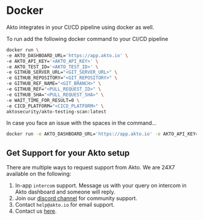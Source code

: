 # Docker

Akto integrates in your CI/CD pipeline using docker as well.

To run add the following docker command to your CI/CD pipeline

```bash
docker run \
-e AKTO_DASHBOARD_URL='https://app.akto.io' \
-e AKTO_API_KEY='<AKTO_API_KEY>' \
-e AKTO_TEST_ID='<AKTO_TEST_ID>' \
-e GITHUB_SERVER_URL="<GIT_SERVER_URL>" \
-e GITHUB_REPOSITORY="<GIT_REPOSITORY>" \
-e GITHUB_REF_NAME="<GIT_BRANCH>" \
-e GITHUB_REF="<PULL_REQUEST_ID>" \
-e GITHUB_SHA="<PULL_REQUEST_SHA>" \
-e WAIT_TIME_FOR_RESULT=0 \
-e CICD_PLATFORM="<CICD_PLATFORM>" \
aktosecurity/akto-testing-scan:latest
```

In case you face an issue with the spaces in the command...
```bash
docker run -e AKTO_DASHBOARD_URL='https://app.akto.io' -e AKTO_API_KEY='<AKTO_API_KEY>' -e AKTO_TEST_ID='<AKTO_TEST_ID>' -e GITHUB_SERVER_URL="<GIT_SERVER_URL>" -e GITHUB_REPOSITORY="<GIT_REPOSITORY>" -e GITHUB_REF_NAME="<GIT_BRANCH>" -e GITHUB_REF="<PULL_REQUEST_ID>" -e GITHUB_SHA="<PULL_REQUEST_SHA>" -e WAIT_TIME_FOR_RESULT=0 -e CICD_PLATFORM="<CICD_PLATFORM>" aktosecurity/akto-testing-scan:latest
```

## Get Support for your Akto setup

There are multiple ways to request support from Akto. We are 24X7 available on the following:

1. In-app `intercom` support. Message us with your query on intercom in Akto dashboard and someone will reply.
2. Join our [discord channel](https://www.akto.io/community) for community support.
3. Contact `help@akto.io` for email support.
4. Contact us [here](https://www.akto.io/contact-us).
